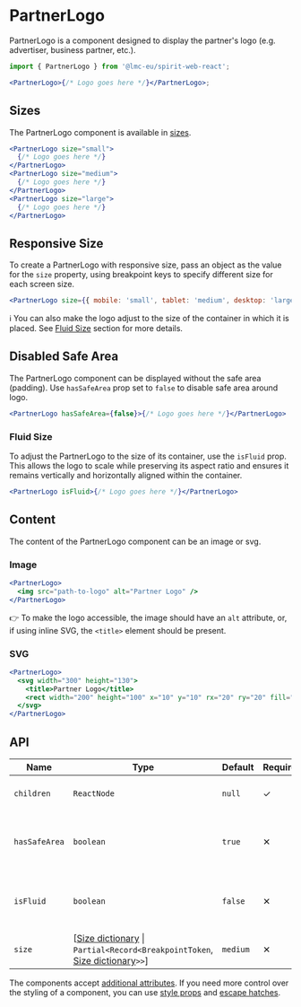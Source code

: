 # PartnerLogo

PartnerLogo is a component designed to display the partner's logo (e.g. advertiser, business partner, etc.).

```jsx
import { PartnerLogo } from '@lmc-eu/spirit-web-react';

<PartnerLogo>{/* Logo goes here */}</PartnerLogo>;
```

## Sizes

The PartnerLogo component is available in [sizes][dictionary-size].

```jsx
<PartnerLogo size="small">
  {/* Logo goes here */}
</PartnerLogo>
<PartnerLogo size="medium">
  {/* Logo goes here */}
</PartnerLogo>
<PartnerLogo size="large">
  {/* Logo goes here */}
</PartnerLogo>
```

## Responsive Size

To create a PartnerLogo with responsive size, pass an object as the value for the `size` property, using breakpoint keys to specify different size for each screen size.

```jsx
<PartnerLogo size={{ mobile: 'small', tablet: 'medium', desktop: 'large' }}>{/* Logo goes here */}</PartnerLogo>
```

ℹ️ You can also make the logo adjust to the size of the container in which it is placed. See [Fluid Size](#fluid-size) section for more details.

## Disabled Safe Area

The PartnerLogo component can be displayed without the safe area (padding). Use `hasSafeArea` prop set to `false` to disable safe area around logo.

```jsx
<PartnerLogo hasSafeArea={false}>{/* Logo goes here */}</PartnerLogo>
```

### Fluid Size

To adjust the PartnerLogo to the size of its container, use the `isFluid` prop. This allows the logo to scale while preserving its aspect ratio
and ensures it remains vertically and horizontally aligned within the container.

```jsx
<PartnerLogo isFluid>{/* Logo goes here */}</PartnerLogo>
```

## Content

The content of the PartnerLogo component can be an image or svg.

### Image

```jsx
<PartnerLogo>
  <img src="path-to-logo" alt="Partner Logo" />
</PartnerLogo>
```

👉 To make the logo accessible, the image should have an `alt` attribute, or, if using inline SVG, the `<title>` element
should be present.

### SVG

```jsx
<PartnerLogo>
  <svg width="300" height="130">
    <title>Partner Logo</title>
    <rect width="200" height="100" x="10" y="10" rx="20" ry="20" fill="#fff" />
  </svg>
</PartnerLogo>
```

## API

| Name          | Type                                                                                                              | Default  | Required | Description                                                   |
| ------------- | ----------------------------------------------------------------------------------------------------------------- | -------- | -------- | ------------------------------------------------------------- |
| `children`    | `ReactNode`                                                                                                       | `null`   | ✓        | Content of the PartnerLogo                                    |
| `hasSafeArea` | `boolean`                                                                                                         | `true`   | ✕        | If false, the PartnerLogo is displayed without safe area      |
| `isFluid`     | `boolean`                                                                                                         | `false`  | ✕        | If true, the PartnerLogo adjusts to the size of its container |
| `size`        | \[[Size dictionary][dictionary-size] \| `Partial<Record<BreakpointToken`, [Size dictionary][dictionary-size]`>>`] | `medium` | ✕        | Size of the PartnerLogo                                       |

The components accept [additional attributes][readme-additional-attributes].
If you need more control over the styling of a component, you can use [style props][readme-style-props]
and [escape hatches][readme-escape-hatches].

[dictionary-size]: https://github.com/lmc-eu/spirit-design-system/tree/main/docs/DICTIONARIES.md#size
[readme-additional-attributes]: https://github.com/lmc-eu/spirit-design-system/blob/main/packages/web-react/README.md#additional-attributes
[readme-escape-hatches]: https://github.com/lmc-eu/spirit-design-system/blob/main/packages/web-react/README.md#escape-hatches
[readme-style-props]: https://github.com/lmc-eu/spirit-design-system/blob/main/packages/web-react/README.md#style-props
